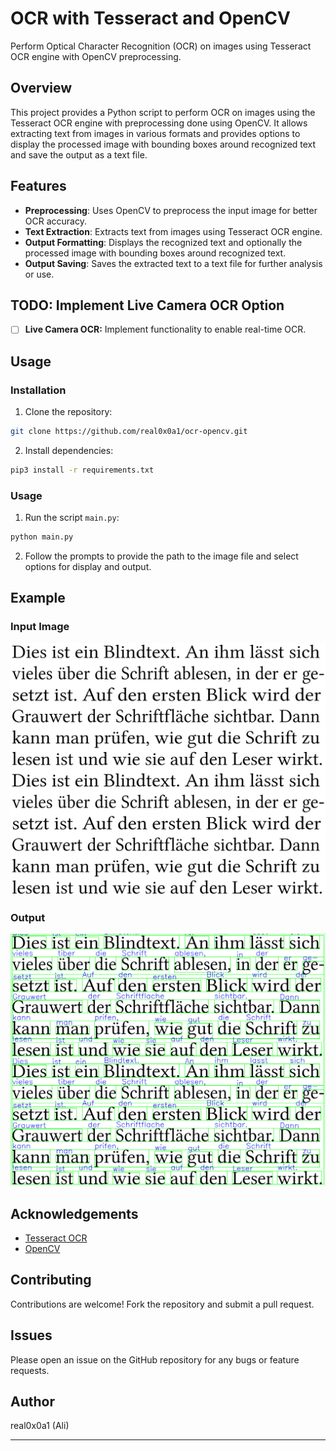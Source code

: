 # OCR with Tesseract and OpenCV

Perform Optical Character Recognition (OCR) on images using Tesseract OCR engine with OpenCV preprocessing.

## Overview

This project provides a Python script to perform OCR on images using the Tesseract OCR engine with preprocessing done using OpenCV. It allows extracting text from images in various formats and provides options to display the processed image with bounding boxes around recognized text and save the output as a text file.

## Features

- **Preprocessing**: Uses OpenCV to preprocess the input image for better OCR accuracy.
- **Text Extraction**: Extracts text from images using Tesseract OCR engine.
- **Output Formatting**: Displays the recognized text and optionally the processed image with bounding boxes around recognized text.
- **Output Saving**: Saves the extracted text to a text file for further analysis or use.

## TODO: Implement Live Camera OCR Option

- [ ] **Live Camera OCR:** Implement functionality to enable real-time OCR.

  
## Usage

### Installation

1. Clone the repository:

```bash
git clone https://github.com/real0x0a1/ocr-opencv.git
```

2. Install dependencies:

```bash
pip3 install -r requirements.txt
```

### Usage

1. Run the script `main.py`:

```bash
python main.py
```

2. Follow the prompts to provide the path to the image file and select options for display and output.

## Example

### Input Image

![Input Image](images/input_image.png)

### Output

![Output image](images/output_image.png)

## Acknowledgements

- [Tesseract OCR](https://github.com/tesseract-ocr/tesseract)
- [OpenCV](https://github.com/opencv/opencv)

## Contributing

Contributions are welcome! Fork the repository and submit a pull request.

## Issues

Please open an issue on the GitHub repository for any bugs or feature requests.

## Author

real0x0a1 (Ali)

---

